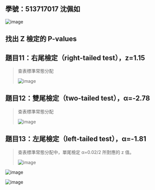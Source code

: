 ## 學號：513717017 沈佩如

![image](https://github.com/user-attachments/assets/076a2c5f-7171-4bd1-b644-839275554748)

## 找出 Z 檢定的 P-values

## 題目11：右尾檢定（right-tailed test），z=1.15
>
>查表標準常態分配
>
>![image](https://github.com/user-attachments/assets/4e410ad9-76e7-416b-9901-95483f55cbce)

## 題目12：雙尾檢定（two-tailed test），α=-2.78
>
>查表標準常態分配
>
>![image](https://github.com/user-attachments/assets/75555029-f935-49de-9ce2-f21671c8a6d6)

## 題目13：左尾檢定（left-tailed test），α=-1.81
>
>查表標準常態分配中，單尾檢定 α=0.02/2 所對應的 z 值。
>
>![image](https://github.com/user-attachments/assets/705eb0ec-b240-4091-aeef-5787c87d14b8)

![image](https://github.com/user-attachments/assets/8194f6c2-9b2c-4be3-a2e4-724203be7c42)

![image](https://github.com/user-attachments/assets/dcf9b0af-db99-4f50-a91d-b60a47c3e163)

